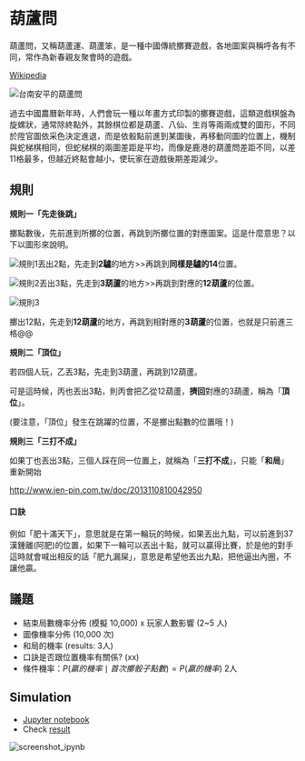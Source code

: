 # 葫蘆問

葫蘆問，又稱葫蘆運、葫蘆笨，是一種中國傳統擲賽遊戲，各地圖案與稱呼各有不同，常作為新春親友聚會時的遊戲。

[Wikipedia](https://zh.wikipedia.org/zh-tw/%E8%91%AB%E8%98%86%E5%95%8F)

![台南安平的葫蘆問](https://upload.wikimedia.org/wikipedia/commons/thumb/1/18/%E5%AE%89%E5%B9%B3%E7%9A%84%E8%91%AB%E8%98%86%E5%95%8F.png/350px-%E5%AE%89%E5%B9%B3%E7%9A%84%E8%91%AB%E8%98%86%E5%95%8F.png)

過去中國農曆新年時，人們會玩一種以年畫方式印製的擲賽遊戲，這類遊戲棋盤為旋螺狀，通常除終點外，其餘棋位都是葫蘆、八仙、生肖等兩兩成雙的圖形，不同於陞官圖依采色決定進退，而是依骰點前進到某圖後，再移動同圖的位置上，機制與蛇梯棋相同，但蛇梯棋的兩圖差距是平均，而像是鹿港的葫蘆問差距不同，以差11格最多，但越近終點會越小，使玩家在遊戲後期差距減少。

## 規則

**規則一「先走後跳」**

擲點數後，先前進到所擲的位置，再跳到所擲位置的對應圖案。這是什麼意思？以下以圖形來說明。

![規則1](http://www.jen-pin.com.tw/data/2013110810042950/attachments/image010.gif)丟出2點，先走到**2驢**的地方>>再跳到**同樣是驢的14**位置。

![規則2](http://www.jen-pin.com.tw/data/2013110810042950/attachments/image012.gif)丟出3點，先走到**3葫蘆**的地方>>再跳到對應的**12葫蘆**的位置。

![規則3](http://www.jen-pin.com.tw/data/2013110810042950/attachments/image014.gif)

擲出12點，先走到**12葫蘆**的地方，再跳到相對應的**3葫蘆**的位置，也就是只前進三格@@

**規則二「頂位」**

若四個人玩，乙丟3點，先走到3葫蘆，再跳到12葫蘆。

可是這時候，丙也丟出3點，則丙會把乙從12葫蘆，**擠回**對應的3葫蘆，稱為「**頂位**」。

(要注意，「頂位」發生在跳躍的位置，不是擲出點數的位置哦！)

**規則三「三打不成」**

如果丁也丟出3點，三個人踩在同一位置上，就稱為「**三打不成**」，只能「**和局**」重新開始

http://www.jen-pin.com.tw/doc/2013110810042950

#### 口訣

例如「肥十滿天下」，意思就是在第一輪玩的時候，如果丟出九點，可以前進到37漢鍾離(阿肥)的位置，如果下一輪可以丟出十點，就可以贏得比賽，於是他的對手這時就會喊出相反的話「肥九漏屎」，意思是希望他丟出九點，把他逼出內圈，不讓他贏。


## 議題

- 結束局數機率分佈 (模擬 10,000) x 玩家人數影響 (2~5 人)
- 圖像機率分佈 (10,000 次)
- 和局的機率 (results: 3人)
- 口訣是否跟位置機率有關係? (xx)
- 條件機率：$P(贏的機率 \mid 首次擲骰子點數) = P(贏的機率)$ 2人

## Simulation

- [Jupyter notebook](simulation.ipynb)
- Check [result](https://leoluyi.github.io/huluwen/vis.html)

![screenshot_ipynb](https://user-images.githubusercontent.com/8746961/36772557-bbf92ad4-1c90-11e8-9ded-d70bb90821da.png)
